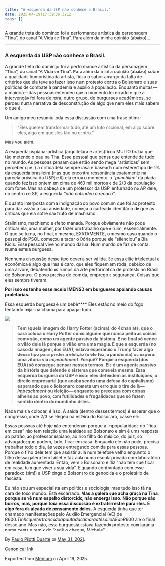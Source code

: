 ```yaml
---
title: "A esquerda da USP não conhece o Brasil."
date: 2025-04-19T17:39:36.321Z
tags: []
---
```


A grande treta do domingo foi a performance artística da personagem “Tina”, do canal “A Vida de Tina”. Para além da minha opinião (abaixo)…

* * *

### A esquerda da USP não conhece o Brasil.

A grande treta do domingo foi a performance artística da personagem “Tina”, do canal “A Vida de Tina”. Para além da minha opinião (abaixo) sobre a qualidade humorística da artista, ficou o sabor amargo da falta de critérios que ela teve ao fazer isso num protesto contra o Bolsonaro e suas políticas de combate à pandemia e auxílio à população. Enquanto muitas — a maioria — das pessoas entendeu que o momento foi errado e que a intervenção foi fora de hora, outro grupo, de burgueses acadêmicos, se perdeu numa narrativa de desconstrução de algo que nem eles mais sabem o que é.

Um amigo meu resumiu toda essa discussão com uma frase ótima:

> “Eles querem transformar tudo, até um luto nacional, em algo sobre eles, algo em que eles tão no centro.”

Mas vou além.

A esquerda uspiana-artística (arquitetura e artes)ficou MUITO braba que tão metendo o pau na Tina. Esse pessoal que pensa que entende de tudo no mundo. As pessoas pensam que estão sendo mega “artísticas” sem perceber que i) a crítica dela sempre rasa e baseada num estereótipo de 1% da esquerda brasileira (mas que encontra ressonância exatamente na parcela artística da USP) e ii) ela errou o momento, o “_punchline_” da piada quando fez isso ontem em cima de 460 mil mortos e de 2/3 da população com fome. Mas na cabeça de um professor da USP, enfurnado no AP dele, no centro de SP, a esquerda _“não entendeu o recado”_.

E quanto interposta com a indignação do povo comum que foi ao protesto para dar vazão a sua ansiedade, começa o carteado identitário de que as críticas que ela sofre são fruto de machismo.

Stalinismo, machismo e efeito manada. Porque obviamente não pode criticar ela, uma mulher, por fazer um trabalho que é ruim, essencialmente. O que se torna, no final, o mesmo, EXATAMENTE, o mesmo caso quando o pessoal do PSOL começou a tacar o Dória porque ele “silenciou” a Bia Kicis. Esse pessoal vive no mundo da lua. Num mundo de faz de conta. Numa esfera burguesa.

Nenhuma discussão desse tipo deveria ser válida. Se essa elite intelectual e econômica é algo que lhes é caro, que eles fiquem em roda, debaixo de uma árvore, debatendo os rumos da arte performática de protesto no Brasil de Bolsonaro. O povo precisa de comida, emprego e segurança. Coisas que eles sempre tiveram.

**Por isso eu tenho esse receio IMENSO em burgueses apoiando causas proletárias.**

Essa esquerda burguesa é um bebê**.** Eles estão no meio do fogo tentando mijar na chama para apagar tudo.

![](https://cdn-images-1.medium.com/max/800/1*b1awTbIWqJcJ4WhWvtIfsw.jpeg)

> **Tem aquela imagem do Harry Potter (acima), do 4chan até, que o cara coloca o Harry Potter como alguém que nunca peita as coisas como são, como um agente passivo da história. E no final só vence o vilão dele lá porque o vilão erra uma magia. E que a esquerda (no caso da imagem, dos EUA), estava esperando o Trump fazer algo desse tipo para perder a eleição (e ele fez, a pandemia) ou esperar uma vitória via _impeachment_. Porquê? Porque a esquerda (dos EUA) só consegue pensar nesses termos. Ele é um agente passivo da história que defende o sistema que come ela mesma. Essa esquerda burguesa da USP é isso: eles defendem as instituições, o direito empresarial (que acaba sendo uma defesa do capitalismo) esperando que o Bolsonaro cometa um erro que o tire de lá — _impeachment_ ou eleição — enquanto se preocupa com coisas alheias ao povo, com futilidades e frugalidades que só fazem sentido dentro do mundinho deles.**

Nada mais a colocar, é isso. A saída (dentro desses termos) é esperar que o congresso, onde 2/3 se elegeu na esteira do Bolsonaro, casse ele.

Essas pessoas até hoje não entenderam porque a impopularidade do “fica em casa” não tem relação uma lealdade ao Bolsonaro e sim é uma resposta ao patrão, ao professor uspiano, ao rico filho do médico, do juiz, do advogado; que podem, todo, ficar em casa. Enquanto ele não pode, precisa trabalhar todo o dia, às vezes entregando comida para essas pessoas. Porque o filho dele tem que assistir aula num telefone velho enquanto o filho dessa galera tem tablet e faz aula numa escola privada com laboratório de realidade aumentada. Então, vem o Bolsonaro e diz “não tem que ficar em casa, tem que viver a sua vida”. E quando confrontado com esse paradoxo (sim!) a USP xinga o Bolsonaro de genocida e o proletário de fascista.

Eu não sou um especialista em política e sociologia, mas tudo isso tá na cara de todo mundo. Está escarrado. **Mas a galera que acha graça na Tina, porque se vê num espelho distorcido, não enxerga isso. Não porque são burros, mas, porque toda essa discussão é extraterrestre para eles. É algo fora da alçada de pensamento deles.** A esquerda tinha que ter chamado manifestações pelo Auxílio Emergencial (AE) de R$600. Tinha que ter trancado a pauta da câmara até sair o AE de R$600 até o final desse ano. Mas não, essa burguesia estava fazendo protesto com laranja numa cesta e remix do “cadê o cheque, Michele”.

By [Paulo Pilotti Duarte](https://medium.com/@paulopilotti) on [May 31, 2021](https://medium.com/p/8ac121408eaa).

[Canonical link](https://medium.com/@paulopilotti/a-esquerda-da-usp-n%C3%A3o-conhece-o-brasil-8ac121408eaa)

Exported from [Medium](https://medium.com) on April 19, 2025.